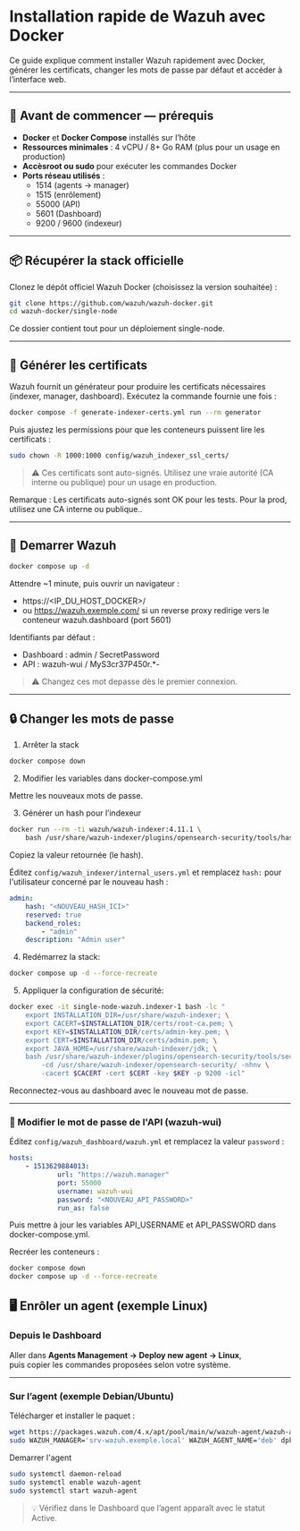 # Installation rapide de Wazuh avec Docker

Ce guide explique comment installer Wazuh rapidement avec Docker, générer les certificats, changer les mots de passe par défaut et accéder à l’interface web.

---

## 🧰 Avant de commencer — prérequis

- **Docker** et **Docker Compose** installés sur l’hôte
- **Ressources minimales** : 4 vCPU / 8+ Go RAM (plus pour un usage en production)
- **Accèsroot ou sudo** pour exécuter les commandes Docker
- **Ports réseau utilisés** :
  - 1514 (agents → manager)
  - 1515 (enrôlement)
  - 55000 (API)
  - 5601 (Dashboard)
  - 9200 / 9600 (indexeur)

---

## 📦 Récupérer la stack officielle

Clonez le dépôt officiel Wazuh Docker (choisissez la version souhaitée) :

```bash
git clone https://github.com/wazuh/wazuh-docker.git
cd wazuh-docker/single-node
```

Ce dossier contient tout pour un déploiement single-node.

---

## 🔐 Générer les certificats

Wazuh fournit un générateur pour produire les certificats nécessaires (indexer, manager, dashboard). Exécutez la commande fournie une fois :

```bash
docker compose -f generate-indexer-certs.yml run --rm generator
```

Puis ajustez les permissions pour que les conteneurs puissent lire les certificats :

```bash
sudo chown -R 1000:1000 config/wazuh_indexer_ssl_certs/
```

> ⚠️ Ces certificats sont auto-signés. Utilisez une vraie autorité (CA interne ou publique) pour un usage en production.

Remarque : Les certificats auto-signés sont OK pour les tests. Pour la prod, utilisez une CA interne ou publique..

---

## 🚀 Demarrer Wazuh


```bash
docker compose up -d
```

Attendre ~1 minute, puis ouvrir un navigateur :

- https://<IP_DU_HOST_DOCKER>/
- ou https://wazuh.exemple.com/ si un reverse proxy redirige vers le conteneur wazuh.dashboard (port 5601)

Identifiants par défaut :

- Dashboard : admin / SecretPassword
- API : wazuh-wui / MyS3cr37P450r.*-

> ⚠️ Changez ces mot depasse dès le premier connexion.

---

## 🔒 Changer les mots de passe


1. Arrêter la stack

```bash
docker compose down
```

2. Modifier les variables dans docker-compose.yml

Mettre les nouveaux mots de passe.

3. Générer un hash pour l’indexeur

```bash
docker run --rm -ti wazuh/wazuh-indexer:4.11.1 \
	bash /usr/share/wazuh-indexer/plugins/opensearch-security/tools/hash.sh
```

Copiez la valeur retournée (le hash).

Éditez `config/wazuh_indexer/internal_users.yml` et remplacez `hash:` pour l'utilisateur concerné par le nouveau hash :

```yaml
admin:
	hash: "<NOUVEAU_HASH_ICI>"
	reserved: true
	backend_roles:
		- "admin"
	description: "Admin user"
```

4. Redémarrez la stack:

```bash
docker compose up -d --force-recreate
```

5. Appliquer la configuration de sécurité:

```bash
docker exec -it single-node-wazuh.indexer-1 bash -lc "
	export INSTALLATION_DIR=/usr/share/wazuh-indexer; \
	export CACERT=$INSTALLATION_DIR/certs/root-ca.pem; \
	export KEY=$INSTALLATION_DIR/certs/admin-key.pem; \
	export CERT=$INSTALLATION_DIR/certs/admin.pem; \
	export JAVA_HOME=/usr/share/wazuh-indexer/jdk; \
	bash /usr/share/wazuh-indexer/plugins/opensearch-security/tools/securityadmin.sh \
		-cd /usr/share/wazuh-indexer/opensearch-security/ -nhnv \
		-cacert $CACERT -cert $CERT -key $KEY -p 9200 -icl"
```

Reconnectez-vous au dashboard avec le nouveau mot de passe.

---

### 🔑 Modifier le mot de passe de l'API (wazuh-wui)

Éditez `config/wazuh_dashboard/wazuh.yml` et remplacez la valeur `password` :

```yaml
hosts:
	- 1513629884013:
			url: "https://wazuh.manager"
			port: 55000
			username: wazuh-wui
			password: "<NOUVEAU_API_PASSWORD>"
			run_as: false
```

Puis mettre à jour les variables API_USERNAME et API_PASSWORD dans docker-compose.yml.

Recréer les conteneurs :

```bash
docker compose down
docker compose up -d --force-recreate
```

## 🖥️ Enrôler un agent (exemple Linux)

### Depuis le Dashboard

Aller dans **Agents Management → Deploy new agent → Linux**,  
puis copier les commandes proposées selon votre système.

---

### Sur l’agent (exemple Debian/Ubuntu)

Télécharger et installer le paquet :

```bash
wget https://packages.wazuh.com/4.x/apt/pool/main/w/wazuh-agent/wazuh-agent_4.11.1-1_amd64.deb
sudo WAZUH_MANAGER='srv-wazuh.exemple.local' WAZUH_AGENT_NAME='deb' dpkg -i ./wazuh-agent_4.11.1-1_amd64.deb
```

Demarrer l'agent

```bash
sudo systemctl daemon-reload
sudo systemctl enable wazuh-agent
sudo systemctl start wazuh-agent
```
> 💡 Vérifiez dans le Dashboard que l’agent apparaît avec le statut Active.
